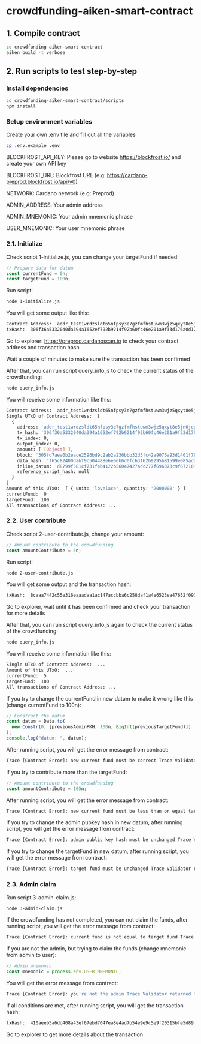 # crowdfunding-aiken-smart-contract

## 1. Compile contract

```sh
cd crowdfunding-aiken-smart-contract
aiken build -t verbose
```

## 2. Run scripts to test step-by-step

### Install dependencies

```sh
cd crowdfunding-aiken-smart-contract/scripts
npm install
```

### Setup environment variables

Create your own .env file and fill out all the variables

```sh
cp .env.example .env
```

BLOCKFROST_API_KEY: Please go to website https://blockfrost.io/ and create your own API key

BLOCKFROST_URL: Blockfrost URL (e.g: https://cardano-preprod.blockfrost.io/api/v0)

NETWORK: Cardano network (e.g: Preprod)

ADMIN_ADDRESS: Your admin address

ADMIN_MNEMONIC: Your admin mnemonic phrase

USER_MNEMONIC: Your user mnemonic phrase

### 2.1. Initialize

Check script 1-initialize.js, you can change your targetFund if needed:

```js
// Prepare data for datum
const currentFund = 0n;
const targetFund = 100n;
```

Run script:

```sh
node 1-initialize.js
```

You will get some output like this:

```sh
Contract Address:  addr_test1wrdzsldt65nfpsy3e7gzfmfhstuwm3wjz5qxyt8e5jn0jegzlz7z2
txHash:  306f36a5332040da394a1652ef792b9214f92b60fc46e201a9f33d176a0d1245
```

Go to explorer: https://preprod.cardanoscan.io
to check your contract address and transaction hash

Wait a couple of minutes to make sure the transaction has been confirmed

After that, you can run script query_info.js to check the current status of the crowdfunding:

```sh
node query_info.js
```

You will receive some information like this:

```sh
Contract Address:  addr_test1wrdzsldt65nfpsy3e7gzfmfhstuwm3wjz5qxyt8e5jn0jegzlz7z2
Single UTxO of Contract Address:  [
  {
    address: 'addr_test1wrdzsldt65nfpsy3e7gzfmfhstuwm3wjz5qxyt8e5jn0jegzlz7z2',
    tx_hash: '306f36a5332040da394a1652ef792b9214f92b60fc46e201a9f33d176a0d1245',
    tx_index: 0,
    output_index: 0,
    amount: [ [Object] ],
    block: '305fd7aea0b2eace2596bd9c2ab2a236bbb32d5fc42a9076a93d1401f78560e2',
    data_hash: 'f65c82400dabf9c504488e6e66b6d0fc63162b9295b81599e085ad2eda977c53',
    inline_datum: 'd8799f581cf731f4b4122b56047427adc277f696373c9f67216f4c8b14a315ae01001864ff',
    reference_script_hash: null
  }
]
Amount of this UTxO:  [ { unit: 'lovelace', quantity: '2000000' } ]
currentFund:  0
targetFund:  100
All transactions of Contract Address: ...
```

### 2.2. User contribute

Check script 2-user-contribute.js, change your amount:

```js
// Amount contribute to the crowdfunding
const amountContribute = 5n;
```

Run script:

```sh
node 2-user-contribute.js
```

You will get some output and the transaction hash:

```sh
txHash:  8caaa7442c55e316eaaadaa1ac147accbba6c258daf1a4e6523ea47652f0933a
```

Go to explorer, wait until it has been confirmed and check your transaction for more details

After that, you can run script query_info.js again to check the current status of the crowdfunding:

```sh
node query_info.js
```

You will receive some information like this:

```sh
Single UTxO of Contract Address:  ...
Amount of this UTxO:  ...
currentFund:  5
targetFund:  100
All transactions of Contract Address: ...
```

If you try to change the currentFund in new datum to make it wrong like this (change currentFund to 100n):

```js
// Construct the datum
const datum = Data.to(
  new Constr(0, [previousAdminPKH, 100n, BigInt(previousTargetFund)])
);
console.log("datum: ", datum);
```

After running script, you will get the error message from contract:

```sh
Trace [Contract Error]: new current fund must be correct Trace Validator returned false
```

If you try to contribute more than the targetFund:

```js
// Amount contribute to the crowdfunding
const amountContribute = 105n;
```

After running script, you will get the error message from contract:

```sh
Trace [Contract Error]: new current fund must be less than or equal target fund Trace Validator returned false
```

If you try to change the admin pubkey hash in new datum, after running script, you will get the error message from contract:

```sh
Trace [Contract Error]: admin public key hash must be unchanged Trace Validator returned false
```

If you try to change the targetFund in new datum, after running script, you will get the error message from contract:

```sh
Trace [Contract Error]: target fund must be unchanged Trace Validator returned false
```

### 2.3. Admin claim

Run script 3-admin-claim.js:

```sh
node 3-admin-claim.js
```

If the crowdfunding has not completed, you can not claim the funds, after running script, you will get the error message from contract:

```sh
Trace [Contract Error]: current fund is not equal to target fund Trace Validator returned false
```

If you are not the admin, but trying to claim the funds (change mnemonic from admin to user):

```js
// Admin mnemonic
const mnemonic = process.env.USER_MNEMONIC;
```

You will get the error message from contract:

```sh
Trace [Contract Error]: you're not the admin Trace Validator returned false
```

If all conditions are met, after running script, you will get the transaction hash:

```sh
txHash:  410aeeb5a6dd408a43ef67ebd7047ea8e4ad7b54e9e9c5e9f20315bfe5d89f98
```

Go to explorer to get more details about the transaction
